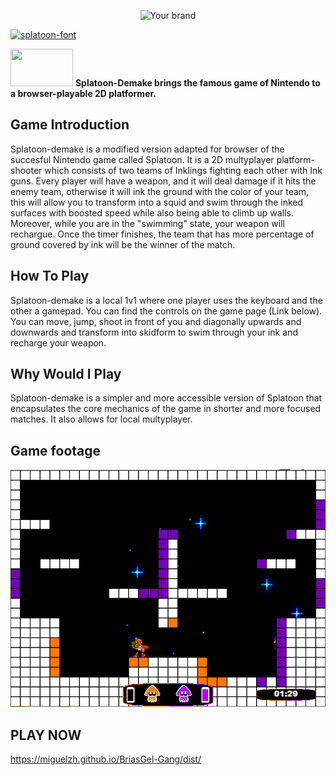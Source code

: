 <p align="center"><img src="https://dewey.tailorbrands.com/production/brand_version_mockup_image/498/1235177498_cfa15dd3-578c-4921-a628-10b27a0e290d.png?cb=1538152939" width="200" height="100"  alt="Your brand" data-testing-id="card-image">

<a href="https://fontmeme.com/splatoon-font/"><img src="https://fontmeme.com/permalink/180926/840fff17aaeae53630c423a62be293a8.png" alt="splatoon-font" border="0"></a>

<img style="-webkit-user-select: none;" src="https://lhshelpdesk.files.wordpress.com/2014/11/tldr-tldrlogo-2.jpg"  width="100" height="60" > **Splatoon-Demake brings the famous game of Nintendo to a 
browser-playable 2D platformer.**

## Game Introduction

Splatoon-demake is a modified version adapted for browser of the succesful Nintendo game called Splatoon.
It is a 2D multyplayer platform-shooter which consists of two teams of Inklings fighting each
other with Ink guns. Every player will have a weapon, and it will deal damage if it hits the enemy team,
otherwise it will ink the ground with the color of your team, this will allow you to 
transform into a squid and swim through the inked surfaces with boosted speed while
also being able to climb up walls. Moreover, while you are in the 
"swimming" state, your weapon will rechargue.
Once the timer finishes, the team that has more percentage of ground covered by ink will be 
the winner of the match.

## How To Play
Splatoon-demake is a local 1v1 where one player uses the keyboard and the other a gamepad. You can find the controls on the game page (Link below). You can move, jump, shoot in front of you and diagonally upwards and downwards and transform into skidform to swim through your ink and recharge your weapon.

## Why Would I Play
Splatoon-demake is a simpler and more accessible version of Splatoon that encapsulates the core mechanics of the game in shorter and more focused matches. It also allows for local multyplayer.

## **Game footage**

<img style="-webkit-user-select: none;" src="https://github.com/MiguelZh/BriasGel-Gang/blob/master/splatdem.png?raw=true">

## PLAY NOW
https://miguelzh.github.io/BriasGel-Gang/dist/



